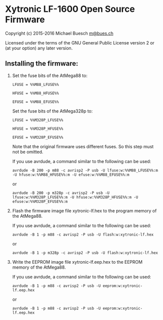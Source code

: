 Xytronic LF-1600 Open Source Firmware
=====================================

Copyright (c) 2015-2016 Michael Buesch <m@bues.ch>

Licensed under the terms of the GNU General Public License version 2 or (at your option) any later version. 

Installing the firmware:
------------------------

1. Set the fuse bits of the AtMega88 to:

   `LFUSE = %%M88_LFUSE%%`

   `HFUSE = %%M88_HFUSE%%`

   `EFUSE = %%M88_EFUSE%%`

   Set the fuse bits of the AtMega328p to:

   `LFUSE = %%M328P_LFUSE%%`

   `HFUSE = %%M328P_HFUSE%%`

   `EFUSE = %%M328P_EFUSE%%`

   Note that the original firmware uses different fuses. So this step must not be omitted.

   If you use avrdude, a command similar to the following can be used:

     `avrdude -B 200 -p m88 -c avrisp2 -P usb -U lfuse:w:%%M88_LFUSE%%:m -U hfuse:w:%%M88_HFUSE%%:m -U efuse:w:%%M88_EFUSE%%:m`

     or

     `avrdude -B 200 -p m328p -c avrisp2 -P usb -U lfuse:w:%%M328P_LFUSE%%:m -U hfuse:w:%%M328P_HFUSE%%:m -U efuse:w:%%M328P_EFUSE%%:m`

2. Flash the firmware image file xytronic-lf.hex to the program memory of the AtMega88.

   If you use avrdude, a command similar to the following can be used:

     `avrdude -B 1 -p m88 -c avrisp2 -P usb -U flash:w:xytronic-lf.hex`

     or

     `avrdude -B 1 -p m328p -c avrisp2 -P usb -U flash:w:xytronic-lf.hex`

3. Write the EEPROM image file xytronic-lf.eep.hex to the EEPROM memory of the AtMega88.

   If you use avrdude, a command similar to the following can be used:

     `avrdude -B 1 -p m88 -c avrisp2 -P usb -U eeprom:w:xytronic-lf.eep.hex`

     or

     `avrdude -B 1 -p m88 -c avrisp2 -P usb -U eeprom:w:xytronic-lf.eep.hex`
